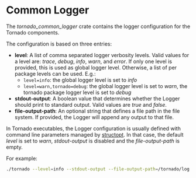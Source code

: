 # Common Logger

The *tornado_common_logger* crate contains the logger configuration for the Tornado components.

The configuration is based on three entries:
- __level__:  A list of comma separated logger verbosity levels. Valid values for a level are: *trace*, *debug*, *info*, *warn*, and *error*.
  If only one level is provided, this is used as global logger level. Otherwise, a list of per package levels can be used.
  E.g.:
  - `level=info`: the global logger level is set to *info*
  - `level=warn,tornado=debug`: the global logger level is set to *warn*, the tornado package logger level is set to *debug* 
- __stdout-output__:  A boolean value that determines whether the Logger should print to standard output.
  Valid values are *true* and *false*.
- __file-output-path__:  An optional string that defines a file path in the file system. If
  provided, the Logger will append any output to that file.

In Tornado executables, the Logger configuration is usually defined with command line parameters
managed by [structopt](https://github.com/TeXitoi/structopt). In that case, the default _level_
is set to _warn_, _stdout-output_ is disabled and the _file-output-path_ is empty.

For example:
```bash
./tornado --level=info --stdout-output --file-output-path=/tornado/log
```
